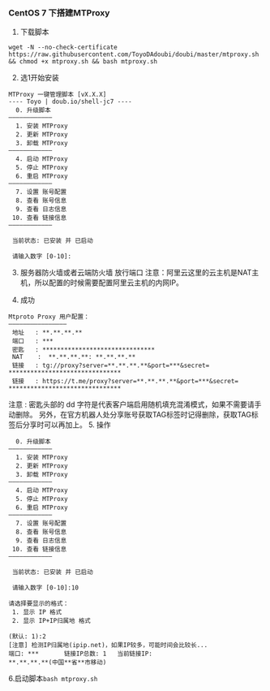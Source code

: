 ### CentOS 7 下搭建MTProxy

1. 下载脚本

```
wget -N --no-check-certificate https://raw.githubusercontent.com/ToyoDAdoubi/doubi/master/mtproxy.sh && chmod +x mtproxy.sh && bash mtproxy.sh
```

2. 选1开始安装

```
MTProxy 一键管理脚本 [vX.X.X]
---- Toyo | doub.io/shell-jc7 ----  
  0. 升级脚本
————————————
  1. 安装 MTProxy
  2. 更新 MTProxy
  3. 卸载 MTProxy
————————————
  4. 启动 MTProxy
  5. 停止 MTProxy
  6. 重启 MTProxy
————————————
  7. 设置 账号配置
  8. 查看 账号信息
  9. 查看 日志信息
 10. 查看 链接信息
———————————— 

 当前状态: 已安装 并 已启动
 
 请输入数字 [0-10]:
```
3. 服务器防火墙或者云端防火墙 放行端口
注意：阿里云这里的云主机是NAT主机，所以配置的时候需要配置阿里云主机的内网IP。

4. 成功

```
Mtproto Proxy 用户配置：
————————————————
 地址   : **.**.**.**
 端口   : ***
 密匙   : *******************************
 NAT    :  **.**.**.**: **.**.**.**
 链接   : tg://proxy?server=**.**.**.**&port=***&secret= *******************************
 链接   : https://t.me/proxy?server=**.**.**.**&port=***&secret= *******************************
```

 注意   : 密匙头部的 dd 字符是代表客户端启用随机填充混淆模式，如果不需要请手动删除。
          另外，在官方机器人处分享账号获取TAG标签时记得删除，获取TAG标签后分享时可以再加上。
5. 操作

```
  0. 升级脚本
————————————
  1. 安装 MTProxy
  2. 更新 MTProxy
  3. 卸载 MTProxy
————————————
  4. 启动 MTProxy
  5. 停止 MTProxy
  6. 重启 MTProxy
————————————
  7. 设置 账号配置
  8. 查看 账号信息
  9. 查看 日志信息
 10. 查看 链接信息
————————————

 当前状态: 已安装 并 已启动

 请输入数字 [0-10]:10

请选择要显示的格式：
 1. 显示 IP 格式
 2. 显示 IP+IP归属地 格式

(默认: 1):2
[注意] 检测IP归属地(ipip.net)，如果IP较多，可能时间会比较长...
端口: ***       链接IP总数: 1   当前链接IP:
**.**.**.**(中国**省**市移动)
```
6.启动脚本`bash mtproxy.sh`
